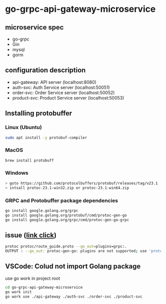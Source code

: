 # go-grpc-api-gateway-microservice

## microservice spec

- go-grpc
- Gin
- mysql
- gorm

## configuration description

- api-gateway: API server (localhost:8080)
- auth-svc: Auth Service server (localhost:50051)
- order-svc: Order Service server (localhost:50052)
- product-svc: Product Service server (localhost:50053)

<!-- https://grpc-ecosystem.github.io/grpc-gateway/ -->

## Installing protobuffer

### Linux (Ubuntu)

```sh
sudo apt install -y protobuf-compiler
```

### MacOS

```sh
brew install protobuff
```

### Windows

```sh
> goto https://github.com/protocolbuffers/protobuf/releases/tag/v23.1
> intsall protoc-23.1-win32.zip or protoc-23.1-win64.zip
```

### GRPC and Protobuffer package dependencies

```sh
go install google.golang.org/grpc
go install google.golang.org/protobuf/cmd/protoc-gen-go
go install google.golang.org/grpc/cmd/protoc-gen-go-grpc
```

## issue ([link click](https://github.com/golang/protobuf/issues/1070))

```sh
protoc protoc/route_guide.proto --go_out=plugins=grpc:.
OUTPUT : --go_out: protoc-gen-go: plugins are not supported; use 'protoc --go-grpc_out=...' to generate gRPC
```

## VSCode: Colud not import Golang package

use go work in project root

```sh
cd go-grpc-api-gateway-microservice
go work init
go work use ./api-gateway ./auth-svc ./order-svc ./product-svc
```
